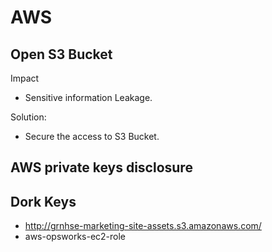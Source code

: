 # AWS

## Open S3 Bucket

Impact
 - Sensitive information Leakage.
 
Solution:
- Secure the access to S3 Bucket.


## AWS private keys disclosure


## Dork Keys
- http://grnhse-marketing-site-assets.s3.amazonaws.com/
- aws-opsworks-ec2-role
